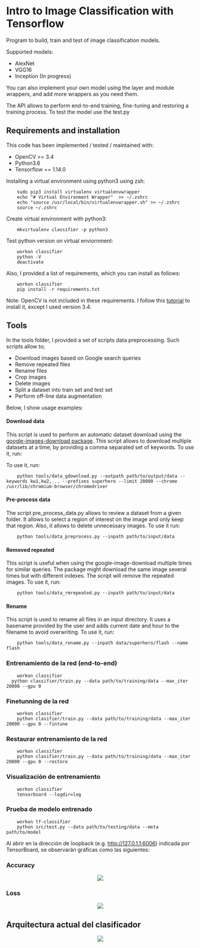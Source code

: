 # Intro to Image Classification with Tensorflow

Program to build, train and test of image classification models. 

Supported models:
- AlexNet 
- VGG16
- Inception (In progress)

You can also implement your own model using the layer and module wrappers, and add more wrappers as you need them. 

The API allows to perform end-to-end training, fine-tuning and restoring a training process. To test the model use the test.py

## Requirements and installation

This code has been implemented / tested / maintained with:
- OpenCV >= 3.4
- Python3.6
- Tensorflow == 1.14.0

Installing a virtual environment using python3 using zsh:
```
	sudo pip3 install virtualenv virtualenvwrapper
	echo "# Virtual Environment Wrapper"  >> ~/.zshrc
	echo "source /usr/local/bin/virtualenvwrapper.sh" >> ~/.zshrc
	source ~/.zshrc
```

Create virtual environment with python3:
```
	mkvirtualenv classifier -p python3
```

Test python version on virtual enviornment:
```
	workon classifier
	python -V
	deactivate
```

Also, I provided a list of requirements, which you can install as follows: 
```
	workon classifier
	pip install -r requirements.txt
```

Note: OpenCV is not included in these requirements. I follow this [tutorial](https://www.learnopencv.com/install-opencv3-on-ubuntu/) to install it, except I used version 3.4.

## Tools

In the tools folder, I provided a set of scripts data preprocessing. Such scripts 
allow to;
 - Download images based on Google search queries
 - Remove repeated files
 - Rename files
 - Crop images
 - Delete images 
 - Split a dataset into train set and test set
 - Perform off-line data augmentation

Below, I show usage examples:

#### Download data 
This script is used to perform an automatic dataset download using the 
[google-images-download package](https://github.com/hardikvasa/google-images-download ). 
This script allows to download multiple datasets at a time, by providing a comma separated
set of keywords. To use it, run:

To use it, run:
```
	python tools/data_gdownload.py --outpath path/to/output/data --keywords kw1,kw2,... --prefixes superhero --limit 20000 --chrome /usr/lib/chromium-browser/chromedriver
```

#### Pre-process data
The script pre_process_data.py allows to review a dataset from a given folder. It
allows to select a region of interest on the image and only keep that region. Also, 
it allows to delete unnecessary images. To use it run:
```
	python tools/data_preprocess.py --inpath path/to/input/data
```

#### Removed repeated 
This script is useful when using the google-image-download multiple times for 
similar queries. The package might download the same image several times but with 
different indexes. The script will remove the repeated images. To use it, run:
```
	python tools/data_rmrepeated.py --inpath path/to/input/data
```

#### Rename 
This script is used to rename all files in an input directory. It uses a basename
provided by the user and adds current date and hour to the filename to avoid
overwriting. To use it, run:
```
	python tools/data_rename.py --inpath data/superhero/flash --name flash
```

### Entrenamiento de la red (end-to-end)
```
	workon classifier
  python classifier/train.py --data path/to/training/data --max_iter 20000 --gpu 0
```

### Finetunning de la red
```
	workon classifier
	python clasifier/train.py --data path/to/training/data --max_iter 20000 --gpu 0 --fintune
```

### Restaurar entrenamiento de la red
```
	workon classifier
	python clasifier/train.py --data path/to/training/data --max_iter 20000 --gpu 0 --restore
```

### Visualización de entrenamiento 
```
	workon classifier
	tensorboard --logdir=log
```

### Prueba de modelo entrenado
```
	workon tf-classifier
	python src/test.py --data path/to/testing/data --meta path/to/model
```

Al abrir en la dirección de loopback (e.g. http://127.0.1.1:6006) indicada por TensorBoard, se observarán gráficas como las siguientes:

### Accuracy
<p align="center"><img src="./readme/accuracy.png" /> </p>

### Loss
<p align="center"><img src="./readme/loss.png" /> </p>

## Arquitectura actual del clasificador
<p align="center"><img src="./readme/alexnet.png" /> </p>
